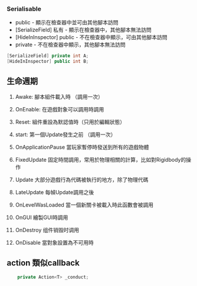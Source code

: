 ###  Serialisable
* public - 顯示在檢查器中並可由其他腳本訪問
* [SerializeField] 私有 - 顯示在檢查器中，其他腳本無法訪問
* [HideInInspector] public - 不在檢查器中顯示，可由其他腳本訪問
* private - 不在檢查器中顯示，其他腳本無法訪問

```cs
[SerializeField] private int A;
[HideInInspector] public int B;
```

## 生命週期

1. Awake: 腳本組件載入時 （調用一次）
1. OnEnable: 在遊戲對象可以調用時調用
1. Reset: 組件重設為默認值時（只用於編輯狀態）
1. start: 第一個Update發生之前 （調用一次）

1. OnApplicationPause 當玩家暫停時發送到所有的遊戲物體

1. FixedUpdate 固定時間調用，常用於物理相關的計算，比如對Rigidbody的操作

1. Update 大部分遊戲行為代碼被執行的地方，除了物理代碼
1. LateUpdate 每幀Update調用之後

1. OnLevelWasLoaded 當一個新關卡被載入時此函數會被調用

1. OnGUI 繪製GUI時調用
1. OnDestroy 组件销毁时调用
1. OnDisable 當對象設置為不可用時

## action 類似callback
```cs
    private Action<T> _conduct;
```